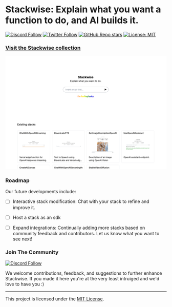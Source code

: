 # Stackwise: Explain what you want a function to do, and AI builds it.

[![Discord Follow](https://dcbadge.vercel.app/api/server/KfUxa8h3s6?style=flat)](https://discord.gg/KfUxa8h3s6)
[![Twitter Follow](https://img.shields.io/twitter/follow/stackwiseai?style=social)](https://twitter.com/stackwiseai)
[![GitHub Repo stars](https://img.shields.io/github/stars/stackwiseai/stackwise?style=social)](https://github.com/stackwiseai/stackwise/stargazers)
[![License: MIT](https://img.shields.io/badge/License-MIT-yellow.svg)](https://opensource.org/licenses/MIT)

### [Visit the Stackwise collection](https://stackwise.ai/stacks)

![Stackwise stacks collections](stacks_homepage.png)

### Roadmap

Our future developments include:

- [ ] Interactive stack modification: Chat with your stack to refine and improve it.

- [ ] Host a stack as an sdk

- [ ] Expand integrations: Continually adding more stacks based on community feedback and contributors. Let us know what you want to see next!

### Join The Community

[![Discord Follow](https://dcbadge.vercel.app/api/server/KfUxa8h3s6?style=flat)](https://discord.gg/KfUxa8h3s6)

We welcome contributions, feedback, and suggestions to further enhance Stackwise. If you made it here you're at the very least intruiged and we'd love to have you :)

---

This project is licensed under the [MIT License](LICENSE).
